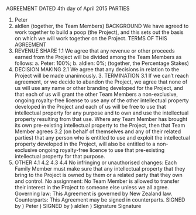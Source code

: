 AGREEMENT
DATED 4th day of April 2015 PARTIES
1. Peter
2. aldlen (together, the Team Members)
BACKGROUND
We have agreed to work together to build a poop (the Project), and this
sets out the basis on which we will work together on the Project.
TERMS OF THIS AGREEMENT
1. REVENUE SHARE
1.1 We agree that any revenue or other proceeds earned from the Project will be divided among the Team Members as follows:
a. Peter: 100%;
b. aldlen: 0%; (together, the Percentage Stakes)
2. DECISION MAKING
2.1 We agree that any decisions in relation to the Project will be made
unanimously. 3. TERMINATION
3.1
If we can’t reach agreement, or we decide to abandon the Project, we agree that none of us will use any name or other branding developed for the Project, and that each of us will grant the other Team Members a non-exclusive, ongoing royalty-free license to use any of the other intellectual property developed in the Project and each of us will be free to use that intellectual property for any purpose and to own and use the intellectual property resulting from that use.
Where any Team Member has brought its own pre-existing intellectual property to the Project, then that Team Member agrees
3.2
(on behalf of themselves and any of their related parties) that any person who is entitled to use and exploit the intellectual property developed in the Project, will also be entitled to a non-exclusive ongoing royalty-free licence to use that pre-existing intellectual property for that purpose.
4. OTHER
4.1
4.2
4.3 4.4
No infringing or unauthorised changes: Each Family Member must make sure that any intellectual property that they bring to the Project is owned by them or a related party that they own and control.
No assignment: No Team Member is allowed to transfer their interest in the Project to someone else unless we all agree.
Governing law: This Agreement is governed by New Zealand law. Counterparts: This Agreement may be signed in counterparts.
SIGNED by ) Peter )
SIGNED by ) aldlen )
Signature
Signature